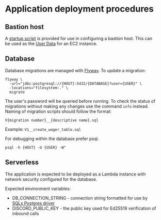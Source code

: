 # Application deployment procedures

## Bastion host
A [startup script](bastion_install.sh) is provided for use in configuring a bastion host. This can be used as the 
[User Data](https://docs.aws.amazon.com/AWSEC2/latest/UserGuide/user-data.html?icmpid=docs_ec2_console) 
for an EC2 instance.

## Database

Database migrations are managed with [Flyway](https://flywaydb.org/).
To update a migration:
```shell
flyway \
  -url="jdbc:postgresql://{HOST}:5432/{DATABASE}?user={USER}" \
  -locations="filesystem:." \
  migrate
```
The user's password will be queried before running.
To check the status of migrations without making any changes use the command `info` instead.
Naming of migration scripts should follow the format:

`V{migration number}__{descriptive name}.sql`

Example: `V1__create_wager_table.sql`

For debugging within the database prefer psql.
```shell
psql -h {HOST} -U {USER} -W"
```

## Serverless
The application is expected to be deployed as a Lambda instance with network security configured for the database.

Expected environment variables:
- DB_CONNECTION_STRING - connection string formatted for use by [SQLx Postgres driver](https://github.com/launchbadge/sqlx)
- DISCORD_PUBLIC_KEY - the public key used for Ed25519 verification of inbound calls